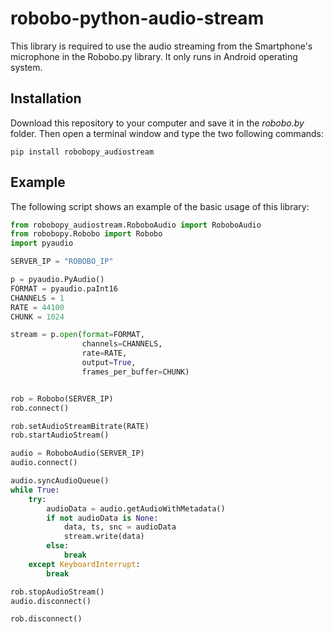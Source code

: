 # robobo-python-audio-stream

This library is required to use the audio streaming from the Smartphone's microphone in the Robobo.py library. It only runs in Android operating system.

## Installation

Download this repository to your computer and save it in the *robobo.by* folder. Then open a terminal window and type the two following commands:

```
pip install robobopy_audiostream
```


## Example

The following script shows an example of the basic usage of this library:

``` python
from robobopy_audiostream.RoboboAudio import RoboboAudio
from robobopy.Robobo import Robobo
import pyaudio

SERVER_IP = "ROBOBO_IP"

p = pyaudio.PyAudio()
FORMAT = pyaudio.paInt16
CHANNELS = 1
RATE = 44100
CHUNK = 1024

stream = p.open(format=FORMAT,
                channels=CHANNELS,
                rate=RATE,
                output=True,
                frames_per_buffer=CHUNK)


rob = Robobo(SERVER_IP)
rob.connect()

rob.setAudioStreamBitrate(RATE)
rob.startAudioStream()

audio = RoboboAudio(SERVER_IP)
audio.connect()

audio.syncAudioQueue()
while True:
    try:
        audioData = audio.getAudioWithMetadata()
        if not audioData is None:
            data, ts, snc = audioData
            stream.write(data)
        else:
            break
    except KeyboardInterrupt:
        break

rob.stopAudioStream()
audio.disconnect()

rob.disconnect()
```
